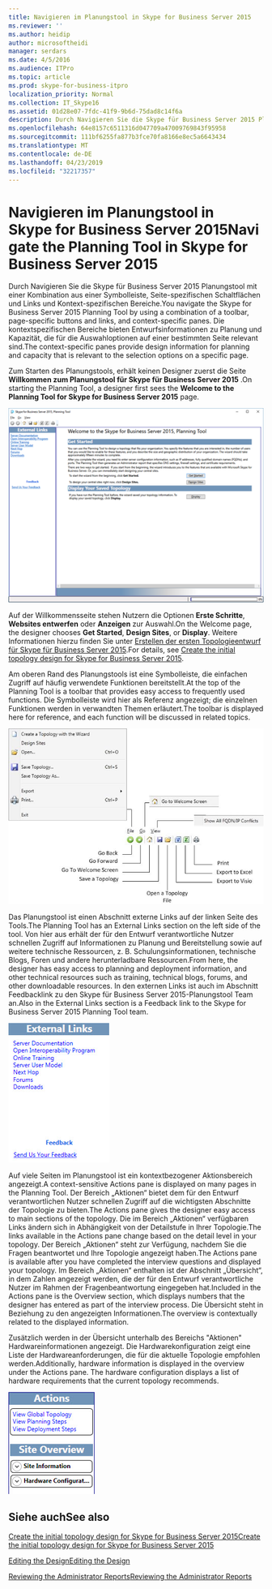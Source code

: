 ```yaml
---
title: Navigieren im Planungstool in Skype for Business Server 2015
ms.reviewer: ''
ms.author: heidip
author: microsoftheidi
manager: serdars
ms.date: 4/5/2016
ms.audience: ITPro
ms.topic: article
ms.prod: skype-for-business-itpro
localization_priority: Normal
ms.collection: IT_Skype16
ms.assetid: 01d28e07-7fdc-41f9-9b6d-75dad8c14f6a
description: Durch Navigieren Sie die Skype für Business Server 2015 Planungstool mit einer Kombination aus einer Symbolleiste, Seite-spezifischen Schaltflächen und Links und Kontext-spezifischen Bereiche. Die kontextspezifischen Bereiche bieten Entwurfsinformationen zu Planung und Kapazität, die für die Auswahloptionen auf einer bestimmten Seite relevant sind.
ms.openlocfilehash: 64e8157c6511316d047709a47009769843f95958
ms.sourcegitcommit: 111bf6255fa877b3fce70fa8166e8ec5a6643434
ms.translationtype: MT
ms.contentlocale: de-DE
ms.lasthandoff: 04/23/2019
ms.locfileid: "32217357"
---
```

# <a name="navigate-the-planning-tool-in-skype-for-business-server-2015"></a><span data-ttu-id="c1d37-104">Navigieren im Planungstool in Skype for Business Server 2015</span><span class="sxs-lookup"><span data-stu-id="c1d37-104">Navigate the Planning Tool in Skype for Business Server 2015</span></span>

<span data-ttu-id="c1d37-105">Durch Navigieren Sie die Skype für Business Server 2015 Planungstool mit einer Kombination aus einer Symbolleiste, Seite-spezifischen Schaltflächen und Links und Kontext-spezifischen Bereiche.</span><span class="sxs-lookup"><span data-stu-id="c1d37-105">You navigate the Skype for Business Server 2015 Planning Tool by using a combination of a toolbar, page-specific buttons and links, and context-specific panes.</span></span> <span data-ttu-id="c1d37-106">Die kontextspezifischen Bereiche bieten Entwurfsinformationen zu Planung und Kapazität, die für die Auswahloptionen auf einer bestimmten Seite relevant sind.</span><span class="sxs-lookup"><span data-stu-id="c1d37-106">The context-specific panes provide design information for planning and capacity that is relevant to the selection options on a specific page.</span></span>

<span data-ttu-id="c1d37-107">Zum Starten des Planungstools, erhält keinen Designer zuerst die Seite **Willkommen zum Planungstool für Skype für Business Server 2015** .</span><span class="sxs-lookup"><span data-stu-id="c1d37-107">On starting the Planning Tool, a designer first sees the **Welcome to the Planning Tool for Skype for Business Server 2015** page.</span></span>

![Planungstool-Willkommensseite](../../media/Planning_Tool_Welcome.png)

<span data-ttu-id="c1d37-109">Auf der Willkommensseite stehen Nutzern die Optionen **Erste Schritte**, **Websites entwerfen** oder **Anzeigen** zur Auswahl.</span><span class="sxs-lookup"><span data-stu-id="c1d37-109">On the Welcome page, the designer chooses **Get Started**, **Design Sites**, or **Display**.</span></span> <span data-ttu-id="c1d37-110">Weitere Informationen hierzu finden Sie unter [Erstellen der ersten Topologieentwurf für Skype für Business Server 2015](create-the-initial-design.md).</span><span class="sxs-lookup"><span data-stu-id="c1d37-110">For details, see [Create the initial topology design for Skype for Business Server 2015](create-the-initial-design.md).</span></span>

<span data-ttu-id="c1d37-111">Am oberen Rand des Planungstools ist eine Symbolleiste, die einfachen Zugriff auf häufig verwendete Funktionen bereitstellt.</span><span class="sxs-lookup"><span data-stu-id="c1d37-111">At the top of the Planning Tool is a toolbar that provides easy access to frequently used functions.</span></span> <span data-ttu-id="c1d37-112">Die Symbolleiste wird hier als Referenz angezeigt; die einzelnen Funktionen werden in verwandten Themen erläutert.</span><span class="sxs-lookup"><span data-stu-id="c1d37-112">The toolbar is displayed here for reference, and each function will be discussed in related topics.</span></span>

![Planungstool-Symbolleiste](../../media/Planning_Tool_Toolbar_Annotated.jpg)

<span data-ttu-id="c1d37-114">Das Planungstool ist einen Abschnitt externe Links auf der linken Seite des Tools.</span><span class="sxs-lookup"><span data-stu-id="c1d37-114">The Planning Tool has an External Links section on the left side of the tool.</span></span> <span data-ttu-id="c1d37-115">Von hier aus erhält der für den Entwurf verantwortliche Nutzer schnellen Zugriff auf Informationen zu Planung und Bereitstellung sowie auf weitere technische Ressourcen, z. B. Schulungsinformationen, technische Blogs, Foren und andere herunterladbare Ressourcen.</span><span class="sxs-lookup"><span data-stu-id="c1d37-115">From here, the designer has easy access to planning and deployment information, and other technical resources such as training, technical blogs, forums, and other downloadable resources.</span></span> <span data-ttu-id="c1d37-116">In den externen Links ist auch im Abschnitt Feedbacklink zu den Skype für Business Server 2015-Planungstool Team an.</span><span class="sxs-lookup"><span data-stu-id="c1d37-116">Also in the External Links section is a Feedback link to the Skype for Business Server 2015 Planning Tool team.</span></span>

![Planen Sie im Dialogfeld – Externe Links](../../media/Planning_Tool_External_Links_Dialog.jpg)

<span data-ttu-id="c1d37-118">Auf viele Seiten im Planungstool ist ein kontextbezogener Aktionsbereich angezeigt.</span><span class="sxs-lookup"><span data-stu-id="c1d37-118">A context-sensitive Actions pane is displayed on many pages in the Planning Tool.</span></span> <span data-ttu-id="c1d37-119">Der Bereich „Aktionen“ bietet dem für den Entwurf verantwortlichen Nutzer schnellen Zugriff auf die wichtigsten Abschnitte der Topologie zu bieten.</span><span class="sxs-lookup"><span data-stu-id="c1d37-119">The Actions pane gives the designer easy access to main sections of the topology.</span></span> <span data-ttu-id="c1d37-120">Die im Bereich „Aktionen“ verfügbaren Links ändern sich in Abhängigkeit von der Detailstufe in Ihrer Topologie.</span><span class="sxs-lookup"><span data-stu-id="c1d37-120">The links available in the Actions pane change based on the detail level in your topology.</span></span> <span data-ttu-id="c1d37-121">Der Bereich „Aktionen“ steht zur Verfügung, nachdem Sie die Fragen beantwortet und Ihre Topologie angezeigt haben.</span><span class="sxs-lookup"><span data-stu-id="c1d37-121">The Actions pane is available after you have completed the interview questions and displayed your topology.</span></span> <span data-ttu-id="c1d37-122">Im Bereich „Aktionen“ enthalten ist der Abschnitt „Übersicht“, in dem Zahlen angezeigt werden, die der für den Entwurf verantwortliche Nutzer im Rahmen der Fragenbeantwortung eingegeben hat.</span><span class="sxs-lookup"><span data-stu-id="c1d37-122">Included in the Actions pane is the Overview section, which displays numbers that the designer has entered as part of the interview process.</span></span> <span data-ttu-id="c1d37-123">Die Übersicht steht in Beziehung zu den angezeigten Informationen.</span><span class="sxs-lookup"><span data-stu-id="c1d37-123">The overview is contextually related to the displayed information.</span></span>

<span data-ttu-id="c1d37-p107">Zusätzlich werden in der Übersicht unterhalb des Bereichs "Aktionen" Hardwareinformationen angezeigt. Die Hardwarekonfiguration zeigt eine Liste der Hardwareanforderungen, die für die aktuelle Topologie empfohlen werden.</span><span class="sxs-lookup"><span data-stu-id="c1d37-p107">Additionally, hardware information is displayed in the overview under the Actions pane. The hardware configuration displays a list of hardware requirements that the current topology recommends.</span></span>

![Planungstool – Aktionsbereich](../../media/Planning_Tool_Actions_Pane.jpg)

## <a name="see-also"></a><span data-ttu-id="c1d37-127">Siehe auch</span><span class="sxs-lookup"><span data-stu-id="c1d37-127">See also</span></span>

[<span data-ttu-id="c1d37-128">Create the initial topology design for Skype for Business Server 2015</span><span class="sxs-lookup"><span data-stu-id="c1d37-128">Create the initial topology design for Skype for Business Server 2015</span></span>](create-the-initial-design.md)

[<span data-ttu-id="c1d37-129">Editing the Design</span><span class="sxs-lookup"><span data-stu-id="c1d37-129">Editing the Design</span></span>](https://technet.microsoft.com/library/08f639ba-0e5f-4ae7-9191-c3d96c25b169.aspx)

[<span data-ttu-id="c1d37-130">Reviewing the Administrator Reports</span><span class="sxs-lookup"><span data-stu-id="c1d37-130">Reviewing the Administrator Reports</span></span>](https://technet.microsoft.com/library/1dee56a9-a033-4201-9765-e3469bd7d3e3.aspx)
